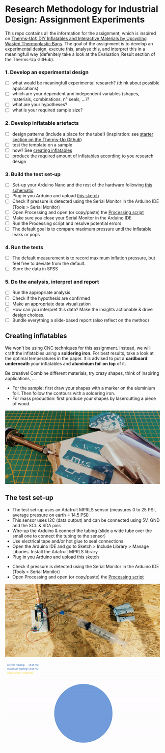 # Research Methodology for Industrial Design: Assignment Experiments
This repo contains all the information for the assignment, which is inspired on [Therms-Up!: DIY Inflatables and Interactive Materials by Upcycling Wasted Thermoplastic Bags](https://github.com/mallcong/Therms-Up/).
The goal of the assignment is to develop an experimental design, execute this, analyse this, and interpret this in a meaningfull way (defenitely take a look at the Evaluation_Result section of the Therms-Up GitHub). 

### 1. Develop an experimental design
- [ ] what would be meaningfull experimental research? (think about possible applications)
- [ ] which are your dependent and independent variables (shapes, materials, combinations, n° seals, ...)?
- [ ] what are your hypotheses?
- [ ] what is your required sample size?

### 2. Develop inflatable artefacts
- [ ] design patterns (include a place for the tube!) (inspiration: see [starter section on the Therms-Up Github](https://github.com/mallcong/Therms-Up/tree/master/Starter))
- [ ] test the template on a sample
- [ ] how? See [creating inflatables](#creating-inflatables)
- [ ] produce the required amount of inflatables according to you research design

### 3. Build the test set-up
- [ ] Set-up your Arduino Nano and the rest of the hardware following [this schematic](set-up.png)
- [ ] Plug in you Arduino and upload [this sketch](arduino_sketch.ino)
- [ ] Check if pressure is detected using the Serial Monitor in the Arduino IDE (Tools > Serial Monitor)
- [ ] Open Processing and open (or copy/paste) the [Processing script](processing_sketch.pde)
- [ ] Make sure you close your Serial Monitor in the Arduino IDE
- [ ] Run the Processing script and resolve potential errors
- [ ] The default goal is to compare maximum pressure until the inflatable leaks or pops

### 4. Run the tests
- [ ] The default measurement is to record maximum inflation pressure, but feel free to deviate from the default.
- [ ] Store the data in SPSS

### 5. Do the analysis, interpret and report
- [ ] Run the appropriate analysis
- [ ] Check if the hypothesis are confirmed
- [ ] Make an appropriate data visualization
- [ ] How can you interpret this data? Make the insights actionable & drive design choices.
- [ ] Bundle everything a slide-based report (also reflect on the method)

## Creating inflatables
We won't be using CNC techniques for this assignment. Instead, we will craft the inflatables using a **soldering iron**. For best results, take a look at the optimal temperatures in the paper. It is advised to put a **cardboard underneath** your inflatables and **aluminium foil on top** of it.  
  
 Be creative! Combine different materials, try crazy shapes, think of inspiring applications, ...
  
* For the sample: first draw your shapes with a marker on the aluminium foil. Then follow the contours with a soldering iron.  
* For mass production: first produce your shapes by lasercutting a piece of wood.  
  
![inflatables in action](/floatables.jpg)

## The test set-up
* The test set-up uses an Adafruit MPRLS sensor (measures 0 to 25 PSI, average pressure on earth = 14.5 PSI)
* This sensor uses I2C (data output) and can be connected using 5V, GND and the SCL & SDA pins
* Wire-up the Arduino & connect the tubing (slide a wide tube over the small one to connect the tubing to the sensor)
* Use electrical tape and/or hot glue to seal connections
* Open the Arduino IDE and go to Sketch > Include Library > Manage Libaries. Install the Adafruit MPRLS library
* Plug in you Arduino and upload [this sketch](arduino_sketch.ino)
- Check if pressure is detected using the Serial Monitor in the Arduino IDE (Tools > Serial Monitor)
- Open Processing and open (or copy/paste) the [Processing script](processing_sketch.pde)

![set-up in action](/set-up_img.jpg)  
  
![processing interface in action](/PSI_processing.gif)
